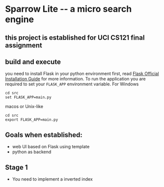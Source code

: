 # Sparrow Lite -- a micro search engine

## this project is established for UCI CS121 final assignment
## build and execute
you need to install Flask in your python environment first, read [Flask Official Installation Guide](https://flask.palletsprojects.com/en/1.1.x/installation/) for more information.
To run the application you are required to set your `FLASK_APP` environment variable.
For Windows
```
cd src
set FLASK_APP=main.py
```
macos or Unix-like
```
cd src
export FLASK_APP=main.py
```
## Goals when established:
- web UI based on Flask using template
- python as backend
## Stage 1
- You need to implement a inverted index